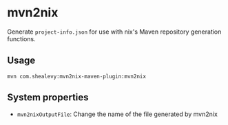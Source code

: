 mvn2nix
========

Generate `project-info.json` for use with nix's Maven repository generation
functions.

Usage
------

`mvn com.shealevy:mvn2nix-maven-plugin:mvn2nix`

System properties
------------------

* `mvn2nixOutputFile`: Change the name of the file generated by mvn2nix
